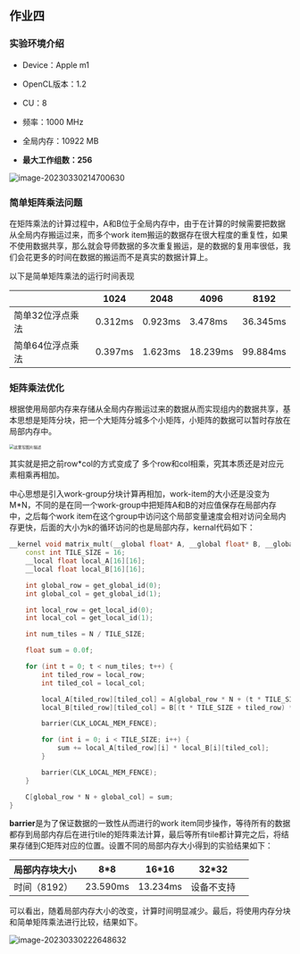 ## 作业四

### 实验环境介绍

- Device：Apple m1
- OpenCL版本：1.2
- CU：8
- 频率：1000 MHz
- 全局内存：10922 MB

- **最大工作组数：256**

![image-20230330214700630](https://wangyidipicgo.oss-cn-hangzhou.aliyuncs.com/image-20230330214700630.png)

### 简单矩阵乘法问题

在矩阵乘法的计算过程中，A和B位于全局内存中，由于在计算的时候需要把数据从全局内存搬运过来，而多个work item搬运的数据存在很大程度的重复性，如果不使用数据共享，那么就会导师数据的多次重复搬运，是的数据的复用率很低，我们会花更多的时间在数据的搬运而不是真实的数据计算上。

以下是简单矩阵乘法的运行时间表现

|                  | 1024    | 2048    | 4096     | 8192     |
| ---------------- | ------- | ------- | -------- | -------- |
| 简单32位浮点乘法 | 0.312ms | 0.923ms | 3.478ms  | 36.345ms |
| 简单64位浮点乘法 | 0.397ms | 1.623ms | 18.239ms | 99.884ms |

### 矩阵乘法优化

根据使用局部内存来存储从全局内存搬运过来的数据从而实现组内的数据共享，基本思想是矩阵分块，把一个大矩阵分城多个小矩阵，小矩阵的数据可以暂时存放在局部内存中。

<img src="https://wangyidipicgo.oss-cn-hangzhou.aliyuncs.com/SouthEast.png" alt="这里写图片描述" style="zoom:50%;" />

其实就是把之前row*col的方式变成了 多个row和col相乘，究其本质还是对应元素相乘再相加。

中心思想是引入work-group分块计算再相加，work-item的大小还是没变为M*N，不同的是在同一个work-group中把矩阵A和B的对应值保存在局部内存中，之后每个work item在这个group中访问这个局部变量速度会相对访问全局内存更快，后面的大小为k的循环访问的也是局部内存，kernal代码如下：

```c++
__kernel void matrix_mult(__global float* A, __global float* B, __global float* C, const int N) {
    const int TILE_SIZE = 16;
    __local float local_A[16][16];
    __local float local_B[16][16];

    int global_row = get_global_id(0);
    int global_col = get_global_id(1);

    int local_row = get_local_id(0);
    int local_col = get_local_id(1);

    int num_tiles = N / TILE_SIZE;

    float sum = 0.0f;

    for (int t = 0; t < num_tiles; t++) {
        int tiled_row = local_row;
        int tiled_col = local_col;

        local_A[tiled_row][tiled_col] = A[global_row * N + (t * TILE_SIZE + tiled_col)];
        local_B[tiled_row][tiled_col] = B[(t * TILE_SIZE + tiled_row) * N + global_col];

        barrier(CLK_LOCAL_MEM_FENCE);

        for (int i = 0; i < TILE_SIZE; i++) {
            sum += local_A[tiled_row][i] * local_B[i][tiled_col];
        }

        barrier(CLK_LOCAL_MEM_FENCE);
    }

    C[global_row * N + global_col] = sum;
}
```

**barrier**是为了保证数据的一致性从而进行的work item同步操作，等待所有的数据都存到局部内存后在进行tile的矩阵乘法计算，最后等所有tile都计算完之后，将结果存储到C矩阵对应的位置。设置不同的局部内存大小得到的实验结果如下：

| 局部内存块大小 | 8*8      | 16*16    | 32*32      |      |
| -------------- | -------- | -------- | ---------- | ---- |
| 时间（8192）   | 23.590ms | 13.234ms | 设备不支持 |      |

可以看出，随着局部内存大小的改变，计算时间明显减少。最后，将使用内存分块和简单矩阵乘法进行比较，结果如下。

![image-20230330222648632](https://wangyidipicgo.oss-cn-hangzhou.aliyuncs.com/image-20230330222648632.png)